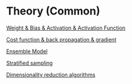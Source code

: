 # Theory (Common)

[Weight & Bias & Activation & Activation Function](Theory%20(Common)%206a11941d908f496ba89144b55adc75b4/Weight%20&%20Bias%20&%20Activation%20&%20Activation%20Function%2037905e2474f445dcb5aa49956b6215e7.md)

[Cost function & back propagation & gradient](Theory%20(Common)%206a11941d908f496ba89144b55adc75b4/Cost%20function%20&%20back%20propagation%20&%20gradient%2051bcfa8206734d7c85f58e4c630f3c1e.md)

[Ensemble Model](Theory%20(Common)%206a11941d908f496ba89144b55adc75b4/Ensemble%20Model%20b8a30bf59aec436d8f98d75b85fc31dc.md)

[Stratified sampling](Theory%20(Common)%206a11941d908f496ba89144b55adc75b4/Stratified%20sampling%206dc95f66839341799f75bdd0331f4dbe.md)

[Dimensionality reduction algorithms](Theory%20(Common)%206a11941d908f496ba89144b55adc75b4/Dimensionality%20reduction%20algorithms%20f1c61e866dc34e0f9b681709742f50c6.md)